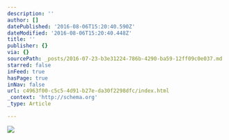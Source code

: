 ```yaml
---
description: ''
author: []
datePublished: '2016-08-06T15:20:40.590Z'
dateModified: '2016-08-06T15:20:40.448Z'
title: ''
publisher: {}
via: {}
sourcePath: _posts/2016-07-23-b3e31224-786b-4290-ba59-12ff09c0e037.md
starred: false
inFeed: true
hasPage: true
inNav: false
url: c4963f00-c5c5-4d91-b27e-da30f2298dfc/index.html
_context: 'http://schema.org'
_type: Article

---
```

![](https://the-grid-user-content.s3-us-west-2.amazonaws.com/c97bb526-9944-4e77-8737-e70178331dcd.png)